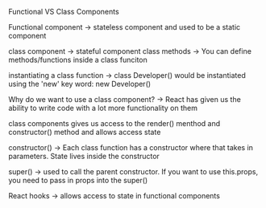 Functional VS Class Components

Functional component -> stateless component and used to be a static component

class component -> stateful component
class methods -> You can define methods/functions inside a class funciton

instantiating a class function -> class Developer() would be instantiated using the 'new' key word: new Developer()

Why do we want to use a class component? -> React has given us the ability to write code with a lot more functionality on them

class components gives us access to the render() menthod and constructor() method and allows access state

constructor() -> Each class function has a constructor where that takes in parameters. State lives inside the constructor

super() -> used to call the parent constructor. If you want to use this.props, you need to pass in props into the super()

React hooks -> allows access to state in functional components
